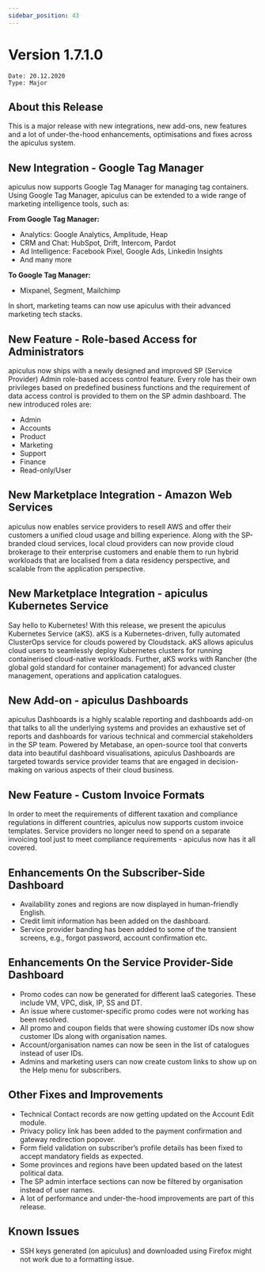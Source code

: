 ```yaml
---
sidebar_position: 43
---
```

# Version 1.7.1.0
```
Date: 20.12.2020
Type: Major
```

## About this Release

This is a major release with new integrations, new add-ons, new features and a lot of under-the-hood enhancements, optimisations and fixes across the apiculus system.

## New Integration - Google Tag Manager

apiculus now supports Google Tag Manager for managing tag containers. Using Google Tag Manager, apiculus can be extended to a wide range of marketing intelligence tools, such as:

**From Google Tag Manager:**

- Analytics: Google Analytics, Amplitude, Heap
- CRM and Chat: HubSpot, Drift, Intercom, Pardot
- Ad Intelligence: Facebook Pixel, Google Ads, Linkedin Insights
- And many more

**To Google Tag Manager:**
- Mixpanel, Segment, Mailchimp

In short, marketing teams can now use apiculus with their advanced marketing tech stacks.

## New Feature - Role-based Access for Administrators

apiculus now ships with a newly designed and improved SP (Service Provider) Admin role-based access control feature. Every role has their own privileges based on predefined business functions and the requirement of data access control is provided to them on the SP admin dashboard. The new introduced roles are:

- Admin
- Accounts
- Product
- Marketing
- Support
- Finance
- Read-only/User

## New Marketplace Integration - Amazon Web Services

apiculus now enables service providers to resell AWS and offer their customers a unified cloud usage and billing experience. Along with the SP-branded cloud services, local cloud providers can now provide cloud brokerage to their enterprise customers and enable them to run hybrid workloads that are localised from a data residency perspective, and scalable from the application perspective.

## New Marketplace Integration - apiculus Kubernetes Service

Say hello to Kubernetes! With this release, we present the apiculus Kubernetes Service (aKS). aKS is a Kubernetes-driven, fully automated ClusterOps service for clouds powered by Cloudstack. aKS allows apiculus cloud users to seamlessly deploy Kubernetes clusters for running containerised cloud-native workloads. Further, aKS works with Rancher (the global gold standard for container management) for advanced cluster management, operations and application catalogues.

## New Add-on - apiculus Dashboards

apiculus Dashboards is a highly scalable reporting and dashboards add-on that talks to all the underlying systems and provides an exhaustive set of reports and dashboards for various technical and commercial stakeholders in the SP team. Powered by Metabase, an open-source tool that converts data into beautiful dashboard visualisations, apiculus Dashboards are targeted towards service provider teams that are engaged in decision-making on various aspects of their cloud business.

## New Feature - Custom Invoice Formats

In order to meet the requirements of different taxation and compliance regulations in different countries, apiculus now supports custom invoice templates. Service providers no longer need to spend on a separate invoicing tool just to meet compliance requirements - apiculus now has it all covered.

## Enhancements On the Subscriber-Side Dashboard

- Availability zones and regions are now displayed in human-friendly English.
- Credit limit information has been added on the dashboard.
- Service provider banding has been added to some of the transient screens, e.g., forgot password, account confirmation etc.

## Enhancements On the Service Provider-Side Dashboard

- Promo codes can now be generated for different IaaS categories. These include VM, VPC, disk, IP, SS and DT.
- An issue where customer-specific promo codes were not working has been resolved.
- All promo and coupon fields that were showing customer IDs now show customer IDs along with organisation names.
- Account/organisation names can now be seen in the list of catalogues instead of user IDs.
- Admins and marketing users can now create custom links to show up on the Help menu for subscribers.

## Other Fixes and Improvements

- Technical Contact records are now getting updated on the Account Edit module.
- Privacy policy link has been added to the payment confirmation and gateway redirection popover.
- Form field validation on subscriber’s profile details has been fixed to accept mandatory fields as expected.
- Some provinces and regions have been updated based on the latest political data.
- The SP admin interface sections can now be filtered by organisation instead of user names.
- A lot of performance and under-the-hood improvements are part of this release.

## Known Issues

- SSH keys generated (on apiculus) and downloaded using Firefox might not work due to a formatting issue.
